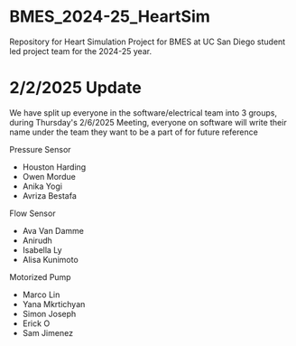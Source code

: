 # BMES_2024-25_HeartSim
Repository for Heart Simulation Project for BMES at UC San Diego student led project team for the 2024-25 year. 

# 2/2/2025 Update 
We have split up everyone in the software/electrical team into 3 groups, during Thursday's 2/6/2025 Meeting, everyone on software will write their name under the team they want to be a part of for future reference

Pressure Sensor
- Houston Harding
- Owen Mordue
- Anika Yogi
- Avriza Bestafa

Flow Sensor 
- Ava Van Damme
- Anirudh
- Isabella Ly
- Alisa Kunimoto

Motorized Pump
- Marco Lin
- Yana Mkrtichyan
- Simon Joseph
- Erick O
- Sam Jimenez
